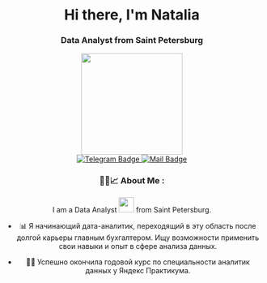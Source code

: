 <div id="header" align="center">
    <h1>Hi there, I'm  Natalia </h1>
    <h3>Data Analyst from Saint Petersburg</h3>
</div>
<div id="header" align="center">
  <img src="https://i.giphy.com/media/v1.Y2lkPTc5MGI3NjExZGt2MW9pNmFnNjljYmhidndoamNjcG1iY3U5M2tzMjVpMTN4dnh2biZlcD12MV9pbnRlcm5hbF9naWZfYnlfaWQmY3Q9Zw/ZIVMa4UTGiudk2FPh8/giphy.gif" width="200"/>
</div>
<div id="socials" align="center">
 <a href="https://t.me/Nmerk9">
   <img src="https://img.shields.io/badge/Telegram-blue?logo=telegram&logoColor=wight&style=for-the-badge" alt="Telegram Badge"/>
</a>
 <a href="mailto:natmerkur@yandex.ru">
  <img src="https://img.shields.io/badge/Mail-orange?logo=mail&logoColor=blue&style=for-the-badge" alt="Mail Badge"/>
 </a>   
</div> 
<div id="header" align="center">
<img src="https://komarev.com/ghpvc/?username=nmerka&style=flat-square&color=blue" alt=""/>
    
### :woman_technologist::chart_with_upwards_trend: About Me :
I am a Data Analyst <img src="https://i.giphy.com/media/v1.Y2lkPTc5MGI3NjExc3YzNnVzaGduOWhocjdicmJ5emx3MGx3M2h5Mjh0Nmc3NmJlZ2FhYyZlcD12MV9pbnRlcm5hbF9naWZfYnlfaWQmY3Q9Zw/ww9Z3l8wl4szKyRIro/giphy.gif" width="30"> from Saint Petersburg.
- :bar_chart:	 Я начинающий дата-аналитик, переходящий в эту область после долгой карьеры главным бухгалтером. Ищу возможности применить свои навыки и опыт в сфере анализа данных.

- :woman_student: Успешно окончила годовой курс по специальности аналитик данных у Яндекс Практикума.

